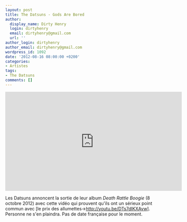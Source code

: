 ```yaml
---
layout: post
title: The Datsuns - Gods Are Bored
author:
  display_name: Dirty Henry
  login: dirtyhenry
  email: dirtyhenry@gmail.com
  url: ''
author_login: dirtyhenry
author_email: dirtyhenry@gmail.com
wordpress_id: 1092
date: '2012-08-16 08:00:00 +0200'
categories:
- Artistes
tags:
- The Datsuns
comments: []
---
```

<iframe width="560" height="315" src="http://www.youtube.com/embed/o_DHCL2Q2d0" frameborder="0" allowfullscreen></iframe>

Les Datsuns annoncent la sortie de leur album *Death Rattle Boogie* (8 octobre 2012) avec cette vidéo qui prouvent qu'ils ont un sérieux point commun avec [le prix des allumettes->http://youtu.be/DTs7dIKXAvw]. Personne ne s'en plaindra. Pas de date française pour le moment.
